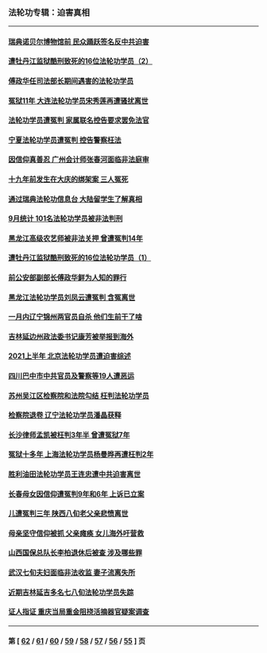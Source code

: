 ### 法轮功专辑：迫害真相
---
#### [瑞典诺贝尔博物馆前 民众踊跃签名反中共迫害](../../pages/nf4379/n13296860.md?10130430) 
#### [遭牡丹江监狱酷刑致死的16位法轮功学员（2）](../../pages/nf4379/n13295023.md?10130430) 
#### [傅政华任司法部长期间遇害的法轮功学员](../../pages/nf4379/n13288173.md?10130430) 
#### [冤狱11年 大连法轮功学员宋秀莲再遭骚扰离世](../../pages/nf4379/n13288840.md?10130430) 
#### [法轮功学员遭冤判 家属联名控告要求罢免法官](../../pages/nf4379/n13285601.md?10130430) 
#### [宁夏法轮功学员遭冤判 控告警察枉法](../../pages/nf4379/n13286925.md?10130430) 
#### [因信仰真善忍 广州会计师张春河面临非法庭审](../../pages/nf4379/n13283860.md?10130430) 
#### [十九年前发生在大庆的绑架案 三人冤死](../../pages/nf4379/n13284148.md?10130430) 
#### [通过瑞典法轮功信息台 大陆留学生了解真相](../../pages/nf4379/n13283471.md?10130430) 
#### [9月统计 101名法轮功学员被非法判刑](../../pages/nf4379/n13282958.md?10130430) 
#### [黑龙江高级农艺师被非法关押 曾遭冤判14年](../../pages/nf4379/n13281157.md?10130430) 
#### [遭牡丹江监狱酷刑致死的16位法轮功学员（1）](../../pages/nf4379/n13278476.md?10130430) 
#### [前公安部副部长傅政华鲜为人知的罪行](../../pages/nf4379/n13280381.md?10130430) 
#### [黑龙江法轮功学员刘凤云遭冤判 含冤离世](../../pages/nf4379/n13278109.md?10130430) 
#### [一月内辽宁锦州两官员自杀 他们生前干了啥](../../pages/nf4379/n13278649.md?10130430) 
#### [吉林延边州政法委书记康芳被举报到海外](../../pages/nf4379/n13274896.md?10130430) 
#### [2021上半年 北京法轮功学员遭迫害综述](../../pages/nf4379/n13274200.md?10130430) 
#### [四川巴中市中共官员及警察等19人遭恶运](../../pages/nf4379/n13272220.md?10130430) 
#### [苏州吴江区检察院和法院勾结 枉判法轮功学员](../../pages/nf4379/n13269731.md?10130430) 
#### [检察院退卷 辽宁法轮功学员潘晶获释](../../pages/nf4379/n13269553.md?10130430) 
#### [长沙律师孟凯被枉判3年半 曾遭冤狱7年](../../pages/nf4379/n13269049.md?10130430) 
#### [冤狱十多年 上海法轮功学员杨曼晔再遭枉判2年](../../pages/nf4379/n13267202.md?10130430) 
#### [胜利油田法轮功学员王连忠遭中共迫害离世](../../pages/nf4379/n13267046.md?10130430) 
#### [长春母女因信仰遭冤判9年和6年 上诉已立案](../../pages/nf4379/n13264638.md?10130430) 
#### [儿遭冤判三年 陕西八旬老父亲悲愤离世](../../pages/nf4379/n13263888.md?10130430) 
#### [母亲坚守信仰被抓 父亲瘫痪 女儿海外吁营救](../../pages/nf4379/n13263236.md?10130430) 
#### [山西国保总队长李柏退休后被查 涉及哪些罪](../../pages/nf4379/n13262023.md?10130430) 
#### [武汉七旬夫妇面临非法收监 妻子流离失所](../../pages/nf4379/n13261750.md?10130430) 
#### [近期吉林延吉多名七八旬法轮功学员失踪](../../pages/nf4379/n13258579.md?10130430) 
#### [证人指证 重庆当局重金阻挠活摘器官疑案调查](../../pages/nf4379/n13259127.md?10130430) 

---
#### 第 [ [62](./62.md?10130430) / [61](./61.md?10130430) / [60](./60.md?10130430) / [59](./59.md?10130430) / [58](./58.md?10130430) / [57](./57.md?10130430) / [56](./56.md?10130430) / [55](./55.md?10130430) ] 页
